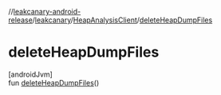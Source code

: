 //[leakcanary-android-release](../../../index.md)/[leakcanary](../index.md)/[HeapAnalysisClient](index.md)/[deleteHeapDumpFiles](delete-heap-dump-files.md)

# deleteHeapDumpFiles

[androidJvm]\
fun [deleteHeapDumpFiles](delete-heap-dump-files.md)()
